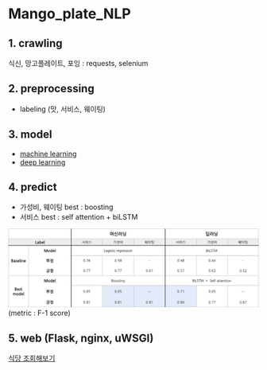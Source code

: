 # Mango_plate_NLP




## 1. crawling

식신, 망고플레이트, 포잉 : requests, selenium


## 2. preprocessing

- labeling (맛, 서비스, 웨이팅)

## 3. model

- [machine learning](https://github.com/krisuety/Mango_plate_NLP/tree/master/model/machine_learning)
- [deep learning](https://github.com/krisuety/Mango_plate_NLP/tree/master/model/deep_learning)

## 4. predict

- 가성비, 웨이팅 best : boosting
- 서비스 best : self attention + biLSTM


![image](material/result_NLP.png)
(metric : F-1 score)

## 5. web (Flask, nginx, uWSGI)

[식당 조회해보기](15.164.204.219)
